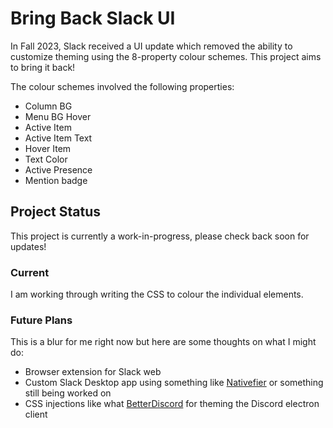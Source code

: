 # Bring Back Slack UI
In Fall 2023, Slack received a UI update which removed the ability to customize theming using the 8-property colour schemes. This project aims to bring it back!

The colour schemes involved the following properties:
- Column BG
- Menu BG Hover
- Active Item
- Active Item Text
- Hover Item
- Text Color
- Active Presence
- Mention badge

## Project Status
This project is currently a work-in-progress, please check back soon for updates!

### Current
I am working through writing the CSS to colour the individual elements.

### Future Plans
This is a blur for me right now but here are some thoughts on what I might do:
- Browser extension for Slack web
- Custom Slack Desktop app using something like [Nativefier](https://github.com/nativefier/nativefier) or something still being worked on
- CSS injections like what [BetterDiscord](https://github.com/BetterDiscord/BetterDiscord) for theming the Discord electron client

###
